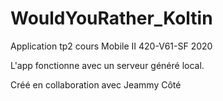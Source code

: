 # WouldYouRather_Koltin

Application tp2 cours Mobile II 420-V61-SF 2020

L'app fonctionne avec un serveur généré local.

Créé en collaboration avec Jeammy Côté 
